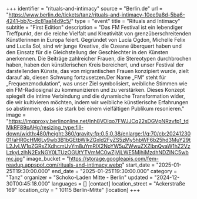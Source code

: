 +++
identifier = "rituals-and-intimacy"
source = "Berlin.de"
url = "https://www.berlin.de/tickets/tanz/rituals-and-intimacy-10ee9a8d-5ba6-4241-bb7c-dc81aa14d9c5/"
type = "event"
title = "Rituals and Intimacy"
subtitle = "First Edition"
description = "Das FM Festival ist ein lebendiger Treffpunkt, der die reiche Vielfalt und Kreativität von grenzüberschreitenden Künstlerinnen in Europa feiert. Gegründet von Lucía Ogdon, Michelle Felix und Lucila Sol, sind wir junge Kreative, die Ozeane überquert haben und den Einsatz für die Gleichstellung der Geschlechter in den Künsten anerkennen. Die Beiträge zahlreicher Frauen, die Stereotypen durchbrochen haben, haben den künstlerischen Kreis bereichert, und unser Festival der darstellenden Künste, das von migrantischen Frauen konzipiert wurde, zielt darauf ab, diesen Schwung fortzusetzen.Der Name „FM“ steht für „Frequenzmodulation“, was unser Ziel symbolisiert, weibliche Stimmen wie ein FM-Radiosignal zu kommunizieren und zu verstärken. Dieses Konzept spiegelt die intime Verbindung und die dynamische Transformation wider, die wir kultivieren möchten, indem wir weibliche künstlerische Erfahrungen so abstimmen, dass sie stark bei einem vielfältigen Publikum resonieren."
image = "https://imgproxy.berlinonline.net/Inh8VOIqo7FWJJCq22sDGVpNRzvfp1_tdMkRF89pAHg/resizing_type:fill-down/width:480/height:360/gravity:fp:0.5:0.38/enlarge:1/q:70/cb:2024123001/aHR0cHM6Ly9wb3B1bGEtbWlkZGxld2FyZS5zMy5hbWF6b25hd3MuY29tL2JvLW1pZGRsZXdhcmUvYm8uYmRlX2NoYW5uZWwuZXZlbnQvaW1hZ2VzLzkyLzlhN2ExNGY0LTUzOGUtYTVmMC0wZjVjLWE5MjhiMzdhNDZlNC5wbmc.jpg"
image_bucket = "https://storage.googleapis.com/fem-readup.appspot.com/rituals-and-intimacy.webp"
start_date = "2025-01-25T19:30:00.000"
end_date = "2025-01-25T19:30:00.000"
category = "Tanz"
organizer = "Schoko-Laden Mitte - Berlin"
updated = "2024-12-30T00:45:18.000"
languages = []
[contact]
location_street = "Ackerstraße 169"
location_city = " 10115 Berlin-Mitte"
[location]
+++